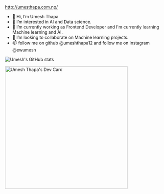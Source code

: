 http://umesthapa.com.np/

- 👋 Hi, I’m Umesh Thapa
- 👀 I’m interested in AI and Data science.
- 🌱 I’m currently working as Frontend Developer and I'm currently learning Machine learning and AI.
- 💞️ I’m looking to collaborate on Machine learning projects.
- 📫 follow me on github @umeshthapa12 and follow me on instagram @ewumesh

<!---
umeshthapa12/ewumesh is a ✨ special ✨ repository because its `README.md` (this file) appears on your GitHub profile.
You can click the Preview link to take a look at your changes.
--->

![Umesh's GitHub stats](https://github-readme-stats.vercel.app/api?username=umeshthapa12)

<a href="https://app.daily.dev/ewumesh"><img src="https://api.daily.dev/devcards/f017a4c1896c45439f8dde63b818970e.png?r=vkt" width="400" alt="Umesh Thapa's Dev Card"/></a>
